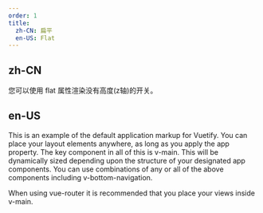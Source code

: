 ```yaml
---
order: 1
title:
  zh-CN: 扁平
  en-US: Flat
---
```


## zh-CN

您可以使用 flat 属性渲染没有高度(z轴)的开关。

## en-US

This is an example of the default application markup for Vuetify. You can place your layout elements anywhere, as long as you apply the app property. The key component in all of this is v-main. This will be dynamically sized depending upon the structure of your designated app components. You can use combinations of any or all of the above components including v-bottom-navigation.

When using vue-router it is recommended that you place your views inside v-main.
